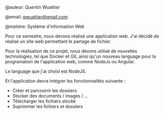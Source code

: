 @auteur:
Quentin Wuattier

@email:
qwuattier@gmail.com

@matière:
Système d'information Web





Pour ce semestre, nous devons réalisé une application web.
J'ai décidé de réalisé un site web permettant le partage de fichier.

Pour la réalisation de ce projet, nous devons utilisé de nouvelles technologies, tel que Docker et Git, 
ainsi qu'un nouveau language pour la programation de l'application web, comme NodeJs ou Angular. 

Le language que j'ai choisi est NodeJS.

Et l'application devra intégrer les fonctionnalités suivante :
  - Créer et parcourrir les dossiers
  - Stocker des documents / images / ...
  - Télécharger les fichiers stocké
  - Suprimmer les fichiers et dossiers
  
  

